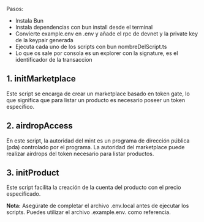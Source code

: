 Pasos:
- Instala Bun
- Instala dependencias con bun install desde el terminal
- Convierte example.env en .env y añade el rpc de devnet y la private key de la keypair generada
- Ejecuta cada uno de los scripts con bun nombreDelScript.ts
- Lo que os sale por consola es un explorer con la signature, es el identificador de la transaccion

## 1. initMarketplace
Este script se encarga de crear un marketplace basado en token gate, lo que significa que para listar un producto es necesario poseer un token específico.

## 2. airdropAccess
En este script, la autoridad del mint es un programa de dirección pública (pda) controlado por el programa. La autoridad del marketplace puede realizar airdrops del token necesario para listar productos.

## 3. initProduct
Este script facilita la creación de la cuenta del producto con el precio especificado.

**Nota:**
Asegúrate de completar el archivo .env.local antes de ejecutar los scripts. Puedes utilizar el archivo .example.env. como referencia.
